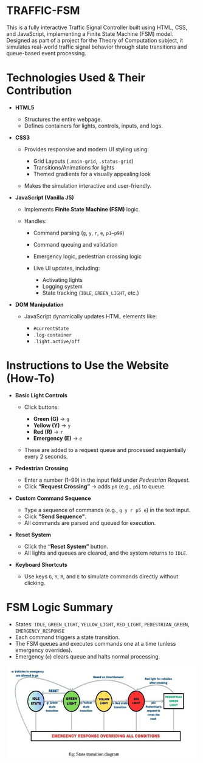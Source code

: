 # TRAFFIC-FSM
This is a fully interactive Traffic Signal Controller built using HTML, CSS, and JavaScript, implementing a Finite State Machine (FSM) model. Designed as part of a project for the Theory of Computation subject, it simulates real-world traffic signal behavior through state transitions and queue-based event processing.

# Technologies Used & Their Contribution

* **HTML5**

  * Structures the entire webpage.
  * Defines containers for lights, controls, inputs, and logs.

* **CSS3**

  * Provides responsive and modern UI styling using:

    * Grid Layouts (`.main-grid`, `.status-grid`)
    * Transitions/Animations for lights
    * Themed gradients for a visually appealing look
  * Makes the simulation interactive and user-friendly.

* **JavaScript (Vanilla JS)**

  * Implements **Finite State Machine (FSM)** logic.
  * Handles:

    * Command parsing (`g`, `y`, `r`, `e`, `p1–p99`)
    * Command queuing and validation
    * Emergency logic, pedestrian crossing logic
    * Live UI updates, including:

      * Activating lights
      * Logging system
      * State tracking (`IDLE`, `GREEN_LIGHT`, etc.)

* **DOM Manipulation**

  * JavaScript dynamically updates HTML elements like:

    * `#currentState`
    * `.log-container`
    * `.light.active/off`

# Instructions to Use the Website (How-To)

* **Basic Light Controls**

  * Click buttons:

    * **Green (G)** → `g`
    * **Yellow (Y)** → `y`
    * **Red (R)** → `r`
    * **Emergency (E)** → `e`
  * These are added to a request queue and processed sequentially every 2 seconds.

* **Pedestrian Crossing**

  * Enter a number (1–99) in the input field under *Pedestrian Request*.
  * Click **“Request Crossing”** → adds `pX` (e.g., `p5`) to queue.

* **Custom Command Sequence**

  * Type a sequence of commands (e.g., `g y r p5 e`) in the text input.
  * Click **"Send Sequence"**.
  * All commands are parsed and queued for execution.

* **Reset System**

  * Click the **“Reset System”** button.
  * All lights and queues are cleared, and the system returns to `IDLE`.

* **Keyboard Shortcuts**

  * Use keys `G`, `Y`, `R`, and `E` to simulate commands directly without clicking.

# FSM Logic Summary

* States: `IDLE`, `GREEN_LIGHT`, `YELLOW_LIGHT`, `RED_LIGHT`, `PEDESTRIAN_GREEN`, `EMERGENCY_RESPONSE`
* Each command triggers a state transition.
* The FSM queues and executes commands one at a time (unless emergency overrides).
* Emergency (`e`) clears queue and halts normal processing.

![image alt](https://github.com/jetsu03/TRAFFIC-FSM/blob/d6f8b8c06d15b2cd1e6695c8f24d205dd339f2f2/State_diagram.jpg)
